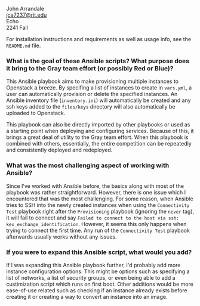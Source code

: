 John Arrandale\
jca7237@rit.edu\
Echo\
2241 Fall

For installation instructions and requirements as well as usage info, see the `README.md` file.

### What is the goal of these Ansible scripts? What purpose does it bring to the Gray team effort (or possibly Red or Blue)?

This Ansible playbook aims to make provisioning multiple instances to Openstack a breeze. By specifing a list of instances to create in `vars.yml`, a user can automatically provision or delete the specified instances. An Ansible inventory file (`inventory.ini`) will automatically be created and any ssh keys added to the `files/keys` directory will also automatically be uploaded to Openstack.

This playbook can also be directly imported by other playbooks or used as a starting point when deploying and configuring services. Because of this, it brings a great deal of utility to the Gray team effort. When this playbook is combined with others, essentially, the entire competition can be repeatedly and consistently deployed and redeployed.

### What was the most challenging aspect of working with Ansible?

Since I've worked with Ansible before, the basics along with most of the playbook was rather straightforward. However, there is one issue which I encountered that was the most challenging. For some reason, when Ansible tries to SSH into the newly created instances when using the `Connectivity Test` playbook right after the `Provisioning` playbook (ignoring the `never` tag), it will fail to connect and say `Failed to connect to the host via ssh: kex_exchange_identification`. However, it seems this only happens when trying to connect the first time. Any run of the `Connectivity Test` playbook afterwards usually works without any issues.

### If you were to expand this Ansible script, what would you add?

If I was expanding this Ansible playbook further, I'd probably add more instance configuration options. This might be options such as specifying a list of networks, a list of security groups, or even being able to add a custimization script which runs on first boot. Other additions would be more ease-of-use related such as checking if an instance already exists before creating it or creating a way to convert an instance into an image.